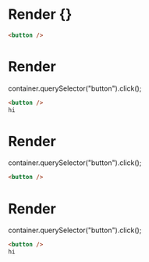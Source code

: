 # Render {}
```html
<button />
```


# Render 
container.querySelector("button").click();

```html
<button />
hi
```


# Render 
container.querySelector("button").click();

```html
<button />
```


# Render 
container.querySelector("button").click();

```html
<button />
hi
```